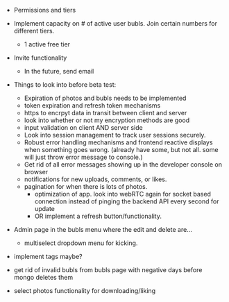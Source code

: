 - Permissions and tiers 

- Implement capacity on # of active user bubls. Join certain numbers for different tiers.
    - 1 active free tier

- Invite functionality
    - In the future, send email

- Things to look into before beta test:
    - Expiration of photos and bubls needs to be implemented
    - token expiration and refresh token mechanisms
    - https to encrpyt data in transit between client and server
    - look into whether or not my encryption methods are good
    - input validation on client AND server side
    - Look into session management to track user sessions securely. 
    - Robust error handling mechanisms and frontend reactive displays when something goes wrong. (already have some, but not all. some will just throw error message to console.)
    - Get rid of all error messages showing up in the developer console on browser
    - notifications for new uploads, comments, or likes.
    - pagination for when there is lots of photos.
        - optimization of app. look into webRTC again for socket based connection instead of pinging the backend API every second for update
        - OR implement a refresh button/functionality.

- Admin page in the bubls menu where the edit and delete are...
    - multiselect dropdown menu for kicking.

- implement tags maybe?

- get rid of invalid bubls from bubls page with negative days before mongo deletes them

- select photos functionality for downloading/liking



